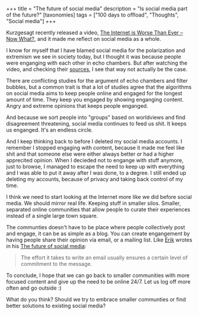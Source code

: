 +++
title = "The future of social media"
description = "Is social media part of the future?"
[taxonomies]
tags = ["100 days to offload", "Thoughts", "Social media"]
+++

Kurzgesagt recently released a video, [The Internet is Worse Than Ever – Now
What?][video], and it made me reflect on social media as a whole.

I know for myself that I have blamed social media for the polarization and
extremism we see in society today, but I thought it was because people were
enganging with each other in echo chambers. But after watching the video, and
checking their [sources][sources], I see that way not actually be the case.

[video]: https://www.youtube.com/watch?v=fuFlMtZmvY0
[sources]: https://sites.google.com/view/sources-why-we-hate-each-other/

There are conflicting studies for the argument of echo chambers and filter
bubbles, but a common trait is that a lot of studies agree that the algorithms
on social media aims to keep people online and engaged for the longest amount of
time. They keep you engaged by showing enganging content. Angry and extreme
opinions that keeps people enganged.

And because we sort people into "groups" based on worldviews and find
disagreement threatening, social media continues to feed us shit. It keeps us
enganged. It's an endless circle.

And I keep thinking back to before I deleted my social media accounts. I
remember I stopped engaging with content, because it made me feel like shit and
that someone else were either always better or had a higher apprecited opinion.
When I decieded not to engange with stuff anymore, just to browse, I managed to
escape the need to keep up with everything and I was able to put it away after I
was done, to a degree. I still ended up deleting my accounts, because of privacy
and taking back control of my time.

I think we need to start looking at the Internet more like we did before social
media. We should mirror real life. Keeping stuff in smaller silos. Smaller,
separated online communities that allow people to curate their experiences
instead of a single large town square.

The communties doesn't have to be place where people collectively post and
engage, it can be as simple as a blog. You can create engangement by having
people share their opinion via email, or a mailing list. Like [Erik][erik]
wrotes in his [The future of social media][erik_post]:

> The effort it takes to write an email usually ensures a certain level of
> commitment to the message.

[erik]: https://erikjohannes.no/
[erik_post]: https://erikjohannes.no/posts/20231119-the-future-of-social-media/

To conclude, I hope that we can go back to smaller communities with more focused
content and give up the need to be online 24/7. Let us log off more often and go
outside :)

What do you think? Should we try to embrace smaller communties or find better
solutions to existing social media?
